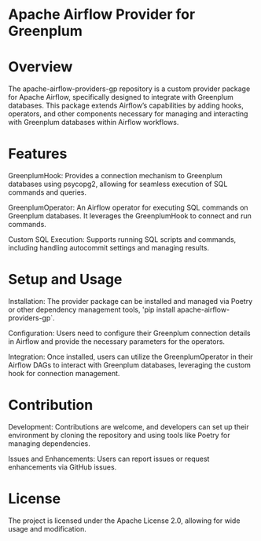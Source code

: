 # Apache Airflow Provider for Greenplum

# Overview
The apache-airflow-providers-gp repository is a custom provider package for Apache Airflow, specifically designed to integrate with Greenplum databases. This package extends Airflow’s capabilities by adding hooks, operators, and other components necessary for managing and interacting with Greenplum databases within Airflow workflows.

# Features
GreenplumHook: Provides a connection mechanism to Greenplum databases using psycopg2, allowing for seamless execution of SQL commands and queries.

GreenplumOperator: An Airflow operator for executing SQL commands on Greenplum databases. It leverages the GreenplumHook to connect and run commands.

Custom SQL Execution: Supports running SQL scripts and commands, including handling autocommit settings and managing results.

# Setup and Usage
Installation: The provider package can be installed and managed via Poetry or other dependency management tools, 'pip install apache-airflow-providers-gp`.

Configuration: Users need to configure their Greenplum connection details in Airflow and provide the necessary parameters for the operators.

Integration: Once installed, users can utilize the GreenplumOperator in their Airflow DAGs to interact with Greenplum databases, leveraging the custom hook for connection management.

# Contribution
Development: Contributions are welcome, and developers can set up their environment by cloning the repository and using tools like Poetry for managing dependencies.

Issues and Enhancements: Users can report issues or request enhancements via GitHub issues.

# License
The project is licensed under the Apache License 2.0, allowing for wide usage and modification.
